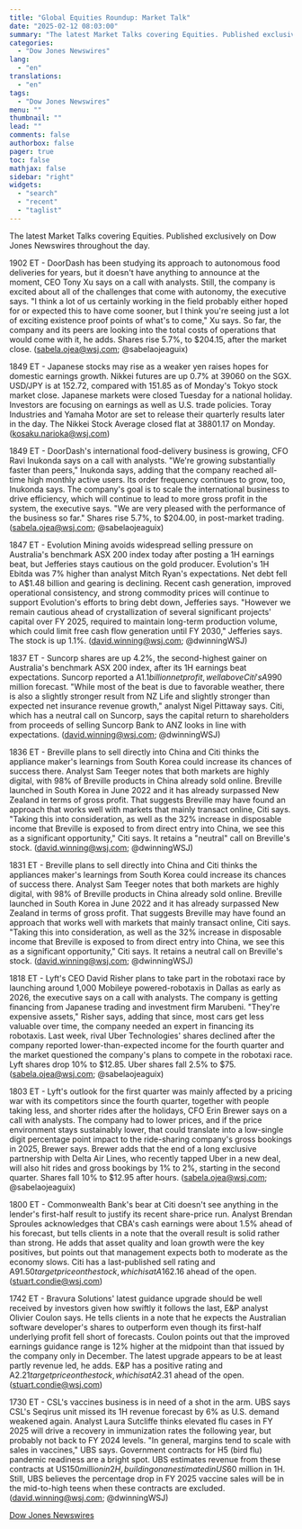 ```yaml
---
title: "Global Equities Roundup: Market Talk"
date: "2025-02-12 08:03:00"
summary: "The latest Market Talks covering Equities. Published exclusively on Dow Jones Newswires throughout the day.1902 ET - DoorDash has been studying its approach to autonomous food deliveries for years, but it doesn't have anything to announce at the moment, CEO Tony Xu says on a call with analysts. Still, the..."
categories:
  - "Dow Jones Newswires"
lang:
  - "en"
translations:
  - "en"
tags:
  - "Dow Jones Newswires"
menu: ""
thumbnail: ""
lead: ""
comments: false
authorbox: false
pager: true
toc: false
mathjax: false
sidebar: "right"
widgets:
  - "search"
  - "recent"
  - "taglist"
---
```


The latest Market Talks covering Equities. Published exclusively on Dow Jones Newswires throughout the day.

1902 ET - DoorDash has been studying its approach to autonomous food deliveries for years, but it doesn't have anything to announce at the moment, CEO Tony Xu says on a call with analysts. Still, the company is excited about all of the challenges that come with autonomy, the executive says. "I think a lot of us certainly working in the field probably either hoped for or expected this to have come sooner, but I think you're seeing just a lot of exciting existence proof points of what's to come," Xu says. So far, the company and its peers are looking into the total costs of operations that would come with it, he adds. Shares rise 5.7%, to $204.15, after the market close. (sabela.ojea@wsj.com; @sabelaojeaguix)

1849 ET - Japanese stocks may rise as a weaker yen raises hopes for domestic earnings growth. Nikkei futures are up 0.7% at 39060 on the SGX. USD/JPY is at 152.72, compared with 151.85 as of Monday's Tokyo stock market close. Japanese markets were closed Tuesday for a national holiday. Investors are focusing on earnings as well as U.S. trade policies. Toray Industries and Yamaha Motor are set to release their quarterly results later in the day. The Nikkei Stock Average closed flat at 38801.17 on Monday. (kosaku.narioka@wsj.com)

1849 ET - DoorDash's international food-delivery business is growing, CFO Ravi Inukonda says on a call with analysts. "We're growing substantially faster than peers," Inukonda says, adding that the company reached all-time high monthly active users. Its order frequency continues to grow, too, Inukonda says. The company's goal is to scale the international business to drive efficiency, which will continue to lead to more gross profit in the system, the executive says. "We are very pleased with the performance of the business so far." Shares rise 5.7%, to $204.00, in post-market trading. (sabela.ojea@wsj.com; @sabelaojeaguix)

1847 ET - Evolution Mining avoids widespread selling pressure on Australia's benchmark ASX 200 index today after posting a 1H earnings beat, but Jefferies stays cautious on the gold producer. Evolution's 1H Ebitda was 7% higher than analyst Mitch Ryan's expectations. Net debt fell to A$1.48 billion and gearing is declining. Recent cash generation, improved operational consistency, and strong commodity prices will continue to support Evolution's efforts to bring debt down, Jefferies says. "However we remain cautious ahead of crystallization of several significant projects' capital over FY 2025, required to maintain long-term production volume, which could limit free cash flow generation until FY 2030," Jefferies says. The stock is up 1.1%. (david.winning@wsj.com; @dwinningWSJ)

1837 ET - Suncorp shares are up 4.2%, the second-highest gainer on Australia's benchmark ASX 200 index, after its 1H earnings beat expectations. Suncorp reported a A$1.1 billion net profit, well above Citi's A$990 million forecast. "While most of the beat is due to favorable weather, there is also a slightly stronger result from NZ Life and slightly stronger than expected net insurance revenue growth," analyst Nigel Pittaway says. Citi, which has a neutral call on Suncorp, says the capital return to shareholders from proceeds of selling Suncorp Bank to ANZ looks in line with expectations. (david.winning@wsj.com; @dwinningWSJ)

1836 ET - Breville plans to sell directly into China and Citi thinks the appliance maker's learnings from South Korea could increase its chances of success there. Analyst Sam Teeger notes that both markets are highly digital, with 98% of Breville products in China already sold online. Breville launched in South Korea in June 2022 and it has already surpassed New Zealand in terms of gross profit. That suggests Breville may have found an approach that works well with markets that mainly transact online, Citi says. "Taking this into consideration, as well as the 32% increase in disposable income that Breville is exposed to from direct entry into China, we see this as a significant opportunity," Citi says. It retains a "neutral" call on Breville's stock. (david.winning@wsj.com; @dwinningWSJ)

1831 ET - Breville plans to sell directly into China and Citi thinks the appliances maker's learnings from South Korea could increase its chances of success there. Analyst Sam Teeger notes that both markets are highly digital, with 98% of Breville products in China already sold online. Breville launched in South Korea in June 2022 and it has already surpassed New Zealand in terms of gross profit. That suggests Breville may have found an approach that works well with markets that mainly transact online, Citi says. "Taking this into consideration, as well as the 32% increase in disposable income that Breville is exposed to from direct entry into China, we see this as a significant opportunity," Citi says. It retains a neutral call on Breville's stock. (david.winning@wsj.com; @dwinningWSJ)

1818 ET - Lyft's CEO David Risher plans to take part in the robotaxi race by launching around 1,000 Mobileye powered-robotaxis in Dallas as early as 2026, the executive says on a call with analysts. The company is getting financing from Japanese trading and investment firm Marubeni. "They're expensive assets," Risher says, adding that since, most cars get less valuable over time, the company needed an expert in financing its robotaxis. Last week, rival Uber Technologies' shares declined after the company reported lower-than-expected income for the fourth quarter and the market questioned the company's plans to compete in the robotaxi race. Lyft shares drop 10% to $12.85. Uber shares fall 2.5% to $75. (sabela.ojea@wsj.com; @sabelaojeaguix)

1803 ET - Lyft's outlook for the first quarter was mainly affected by a pricing war with its competitors since the fourth quarter, together with people taking less, and shorter rides after the holidays, CFO Erin Brewer says on a call with analysts. The company had to lower prices, and if the price environment stays sustainably lower, that could translate into a low-single digit percentage point impact to the ride-sharing company's gross bookings in 2025, Brewer says. Brewer adds that the end of a long exclusive partnership with Delta Air Lines, who recently tapped Uber in a new deal, will also hit rides and gross bookings by 1% to 2%, starting in the second quarter. Shares fall 10% to $12.95 after hours. (sabela.ojea@wsj.com; @sabelaojeaguix)

1800 ET - Commonwealth Bank's bear at Citi doesn't see anything in the lender's first-half result to justify its recent share-price run. Analyst Brendan Sproules acknowledges that CBA's cash earnings were about 1.5% ahead of his forecast, but tells clients in a note that the overall result is solid rather than strong. He adds that asset quality and loan growth were the key positives, but points out that management expects both to moderate as the economy slows. Citi has a last-published sell rating and A$91.50 target price on the stock, which is at A$162.16 ahead of the open. (stuart.condie@wsj.com)

1742 ET - Bravura Solutions' latest guidance upgrade should be well received by investors given how swiftly it follows the last, E&P analyst Olivier Coulon says. He tells clients in a note that he expects the Australian software developer's shares to outperform even though its first-half underlying profit fell short of forecasts. Coulon points out that the improved earnings guidance range is 12% higher at the midpoint than that issued by the company only in December. The latest upgrade appears to be at least partly revenue led, he adds. E&P has a positive rating and A$2.21 target price on the stock, which is at A$2.31 ahead of the open. (stuart.condie@wsj.com)

1730 ET - CSL's vaccines business is in need of a shot in the arm. UBS says CSL's Seqirus unit missed its 1H revenue forecast by 6% as U.S. demand weakened again. Analyst Laura Sutcliffe thinks elevated flu cases in FY 2025 will drive a recovery in immunization rates the following year, but probably not back to FY 2024 levels. "In general, margins tend to scale with sales in vaccines," UBS says. Government contracts for H5 (bird flu) pandemic readiness are a bright spot. UBS estimates revenue from these contracts at US$150 million in 2H, building on an estimated in US$60 million in 1H. Still, UBS believes the percentage drop in FY 2025 vaccine sales will be in the mid-to-high teens when these contracts are excluded. (david.winning@wsj.com; @dwinningWSJ)

[Dow Jones Newswires](https://www.tradingview.com/news/DJN_DN20250211012993:0/)

